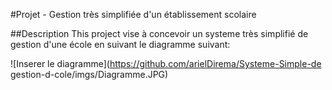 #Projet - Gestion très simplifiée d'un établissement scolaire


##Description
This project vise à concevoir un systeme très simplifié de gestion d'une école en suivant le diagramme suivant:

![Inserer le diagramme](https://github.com/arielDirema/Systeme-Simple-de gestion-d-cole/imgs/Diagramme.JPG)
